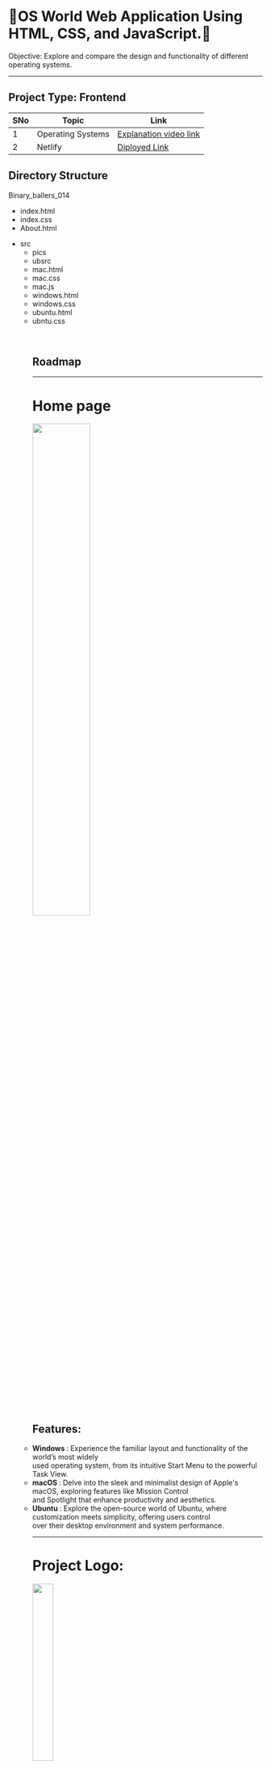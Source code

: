 <h1>🎉OS World Web Application Using HTML, CSS, and JavaScript.🎉</h1>

Objective:
Explore and compare the design and functionality of different operating systems.
<hr>
<h2> Project Type: Frontend</h2>

| SNo | Topic | Link |
|-|-|-|
|1|Operating Systems | [Explanation video link](https://github.com/kishan189/Binary_ballers_014/edit/main/README.md)|
|2| Netlify | [Diployed Link](https://github.com/kishan189/Binary_ballers_014/edit/main/README.md)|

<h2> Directory Structure</h2>
Binary_ballers_014
<ul>
      <li>index.html</li>
      <li> index.css</li>
      <li> About.html</li>
</ul>
<ul>
      <li>
            src
            <ul>
                  <li>pics</li>
                   <li>ubsrc</li>
                   <li>mac.html</li>
                   <li>mac.css</li>
                   <li>mac.js</li>
                   <li>windows.html</li>
                   <li>windows.css</li>
                   <liwindows.js</li>
                  <li>ubuntu.html</li>
                   <li>ubntu.css</li>
            <ul/>
      </li>
</ul>
<br>
 


<h2>Roadmap</h2>
<hr>
<h1>Home page</h1>
<img style="width:50%;" src="https://github.com/user-attachments/assets/3a957504-a7cc-42ca-b02d-a02d34ab164d"/>

<h2>Features:</h2>
         <li><strong>Windows <i class="fa-brands fa-windows"></i></strong>: Experience the familiar layout and
                functionality of the world’s most widely <br>
                used operating system, from its intuitive Start Menu to the powerful Task View.</li>
            <li><strong>macOS <i class="fa-brands fa-apple"></i></strong>: Delve into the sleek and minimalist design of
                Apple's macOS, exploring features
                like Mission Control <br> and Spotlight that enhance productivity and aesthetics.</li>
            <li><strong>Ubuntu <i class="fa-brands fa-ubuntu"></i></strong>: Explore the open-source world of Ubuntu,
                where customization meets simplicity,
                offering users control <br> over their desktop environment and system performance.</li>
<hr>
<h1>Project Logo:</h1>
  <img style="width:30%;" src="https://github.com/user-attachments/assets/d07fdd19-a1a8-4824-a94a-eb7600ef43a4"/>
<hr>
<h2>Screenshots</h2>
 <hr>
<h2>Mackbook</h2>
  <div style="display: flex;justify-content: center;align-items: center;">
          <div>
                   <img style="width:50%;" src="https://github.com/user-attachments/assets/88fc365b-f022-409b-a32b-41bf804dfc7f"/>
                   <img style="width:45%;" src="https://github.com/user-attachments/assets/09cbca5f-bb89-40be-98d8-377723bd77f4"/>
          </div>
          <div> 
            <img style="height:250px" src="https://github.com/user-attachments/assets/e0d22015-bf52-4959-a8b4-f58e2e9155e3"/>
          </div>
          
  </div>

<hr>
<h2>Windows</h2>

 <div>
          <img style="width:50%;" src="https://github.com/user-attachments/assets/540b5e1a-6c06-4d6d-a3c2-3ee480770562"/>
           <img style="width:45%;" src="https://github.com/user-attachments/assets/72a33f79-0270-4767-b3ec-cd575bb67d13"/>
 </div>
 <div>
          <img style="height:250px;width:15%" src="https://github.com/user-attachments/assets/b300e9c9-7ace-4fd2-a2a3-ae5a95456b05"/>

 </div>
<hr>
<div>
         <h2>Ubuntu</h2>
          <div>
          <img style="width:50%;" src="https://github.com/user-attachments/assets/f14f8e9c-dfdc-4490-9a4c-be48bd7c9f38"/>
           <img style="width:45%;" src="https://github.com/user-attachments/assets/5a2daf4e-54f7-4155-9423-1ec5ad168e95"/>
       </div>
       <div>
             
       </div>

</div>
<h1>Technologies and Stack</h1>
<ul>
         <li><h4>HTML</h4></li>
         <li><h4>CSS</h4></li>
         <li><h4>JavaScript</li>
</ul>



